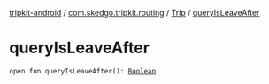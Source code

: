 [tripkit-android](../../index.md) / [com.skedgo.tripkit.routing](../index.md) / [Trip](index.md) / [queryIsLeaveAfter](./query-is-leave-after.md)

# queryIsLeaveAfter

`open fun queryIsLeaveAfter(): `[`Boolean`](https://kotlinlang.org/api/latest/jvm/stdlib/kotlin/-boolean/index.html)
